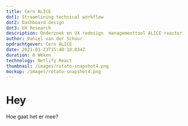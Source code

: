 ```yaml
---
title: Cern ALICE
dot1: Streamlining technical workflow
dot2: Dashboard design
dot3: UX Research
description: Onderzoek en UX redesign  managementtool ALICE reactor
author: Daniel van der Schuur
opdrachtgever: Cern ALICE
date: 2021-03-23T15:48:18.034Z
duration: 8 Weken
technology: Netlify React
thumbnail: /images/rotato-snapshot4.png
mockup: /images/rotato-snapshot4.png
---
```

# Hey

Hoe gaat het er mee?